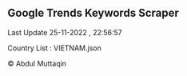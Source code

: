 

## Google Trends Keywords Scraper 
 
Last Update 25-11-2022 , 22:56:57

Country List :
VIETNAM.json



© Abdul Muttaqin 
